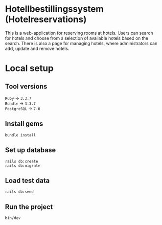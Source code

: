 # Hotellbestillingssystem (Hotelreservations)

This is a web-application for reserving rooms at hotels. Users can search for hotels and choose from a selection of available hotels based on the search. 
There is also a page for managing hotels, where administrators can add, update and remove hotels. 

# Local setup

## Tool versions
`Ruby` -> `3.3.7` <br>
`Bundle` -> `3.3.7` <br>
`PostgreSQL` -> `7.0` 

## Install gems
```shell
bundle install
```

## Set up database
```shell
rails db:create
rails db:migrate
```

## Load test data
```shell
rails db:seed
```

## Run the project
```shell
bin/dev
```

